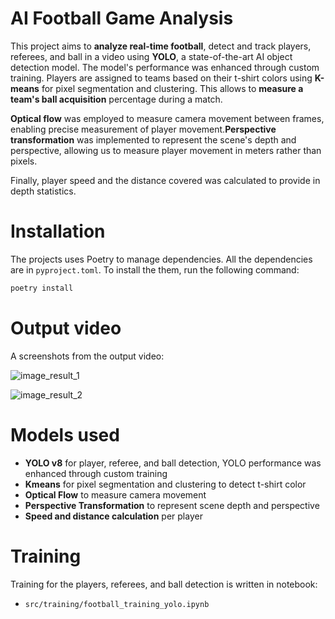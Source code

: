 # AI Football Game Analysis

This project aims to **analyze real-time football**, detect and track players, referees, and ball in a video using
**YOLO**, a state-of-the-art AI object detection model. The model's performance was enhanced through custom training.
Players are assigned to teams based on their t-shirt colors using **K-means** for pixel segmentation and clustering.
This allows to **measure a team's ball acquisition** percentage during a match.

**Optical flow** was employed to measure camera movement between frames, enabling precise measurement of player
movement.**Perspective transformation** was implemented to represent the scene's depth and perspective, allowing us to
measure player movement in meters rather than pixels.

Finally, player speed and the distance covered was calculated to provide in depth statistics.

# Installation

The projects uses Poetry to manage dependencies. All the dependencies are in `pyproject.toml`. To install the them, run
the following command:

```bash
poetry install
```

# Output video

A screenshots from the output video:

![image_result_1](src/data/image_result_1.png)

![image_result_2](src/data/image_result_2.png)

# Models used

- **YOLO v8** for player, referee, and ball detection, YOLO performance was enhanced through custom training
- **Kmeans** for pixel segmentation and clustering to detect t-shirt color
- **Optical Flow** to measure camera movement
- **Perspective Transformation** to represent scene depth and perspective
- **Speed and distance calculation** per player

# Training

Training for the players, referees, and ball detection is written in notebook:

- `src/training/football_training_yolo.ipynb`